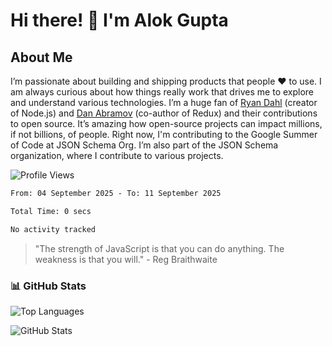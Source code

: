 # Hi there! 👋 I'm Alok Gupta

## About Me
I’m passionate about building and shipping products that people ❤️ to use. I am always curious about how things really work that drives me to explore and understand various technologies. I’m a huge fan of [Ryan Dahl](https://github.com/ry) (creator of Node.js) and [Dan Abramov](https://github.com/gaearon) (co-author of Redux) and their contributions to open source. It’s amazing how open-source projects can impact millions, if not billions, of people. Right now, I'm contributing to the Google Summer of Code at JSON Schema Org. I’m also part of the JSON Schema organization, where I contribute to various projects.

![Profile Views](https://komarev.com/ghpvc/?username=aialok&label=Profile%20views&color=0e75b6&style=flat)

<!--START_SECTION:waka-->

```txt
From: 04 September 2025 - To: 11 September 2025

Total Time: 0 secs

No activity tracked
```

<!--END_SECTION:waka-->

> "The strength of JavaScript is that you can do anything. The weakness is that you will." - Reg Braithwaite



### 📊 GitHub Stats
![Top Languages](https://github-readme-stats.vercel.app/api/top-langs/?username=aialok&layout=compact)

![GitHub Stats](https://github-readme-stats-peach-pi.vercel.app/api?username=aialok&show_icons=true&hide_title=true&include_all_commits=true&count_private=true&bg_color=45,2b8eaf,b222a8&text_color=ffffff&icon_color=ffffff&title_color=ffffff&border_color=000000)



